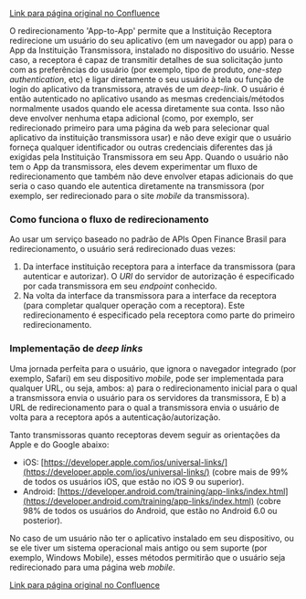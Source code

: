 [Link para página original no Confluence](https://openfinancebrasil.atlassian.net/wiki/spaces/OF/pages/240650317)

O redirecionamento 'App-to-App' permite que a Instituição Receptora redirecione um usuário do seu aplicativo (em um navegador ou app) para o App da Instituição Transmissora, instalado no dispositivo do usuário. Nesse caso, a receptora é capaz de transmitir detalhes de sua solicitação junto com as preferências do usuário (por exemplo, tipo de produto, *one-step authentication*, etc) e ligar diretamente o seu usuário à tela ou função de login do aplicativo da transmissora, através de um *deep-link*. O usuário é então autenticado no aplicativo usando as mesmas credenciais/métodos normalmente usados quando ele acessa diretamente sua conta. Isso não deve envolver nenhuma etapa adicional (como, por exemplo, ser redirecionado primeiro para uma página da web para selecionar qual aplicativo da instituição transmissora usar) e não deve exigir que o usuário forneça qualquer identificador ou outras credenciais diferentes das já exigidas pela Instituição Transmissora em seu App. Quando o usuário não tem o App da transmissora, eles devem experimentar um fluxo de redirecionamento que também não deve envolver etapas adicionais do que seria o caso quando ele autentica diretamente na transmissora (por exemplo, ser redirecionado para o site *mobile* da transmissora).

### Como funciona o fluxo de redirecionamento

Ao usar um serviço baseado no padrão de APIs Open Finance Brasil para redirecionamento, o usuário será redirecionado duas vezes:

1. Da interface instituição receptora para a interface da transmissora (para autenticar e autorizar). O *URI* do servidor de autorização é especificado por cada transmissora em seu *endpoint* conhecido.
2. Na volta da interface da transmissora para a interface da receptora (para completar qualquer operação com a receptora). Este redirecionamento é especificado pela receptora como parte do primeiro redirecionamento.

### Implementação de *deep links*

Uma jornada perfeita para o usuário, que ignora o navegador integrado (por exemplo, Safari) em seu dispositivo *mobile*, pode ser implementada para qualquer URL, ou seja, ambos: a) para o redirecionamento inicial para o qual a transmissora envia o usuário para os servidores da transmissora, E b) a URL de redirecionamento para o qual a transmissora envia o usuário de volta para a receptora após a autenticação/autorização.

Tanto transmissoras quanto receptoras devem seguir as orientações da Apple e do Google abaixo:

- iOS: [https://developer.apple.com/ios/universal-links/](https://developer.apple.com/ios/universal-links/) (cobre mais de 99% de todos os usuários iOS, que estão no iOS 9 ou superior).
- Android: [https://developer.android.com/training/app-links/index.html](https://developer.android.com/training/app-links/index.html) (cobre 98% de todos os usuários do Android, que estão no Android 6.0 ou posterior).

No caso de um usuário não ter o aplicativo instalado em seu dispositivo, ou se ele tiver um sistema operacional mais antigo ou sem suporte (por exemplo, Windows Mobile), esses métodos permitirão que o usuário seja redirecionado para uma página web *mobile*.

[Link para página original no Confluence](https://openfinancebrasil.atlassian.net/wiki/spaces/OF/pages/240650317)